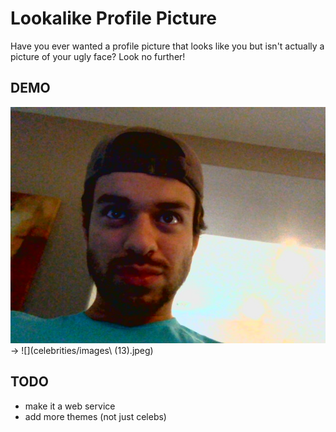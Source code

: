 # Lookalike Profile Picture

Have you ever wanted a profile picture that looks like you but isn't actually a picture of your ugly face? Look no further!

## DEMO
![](img/fausto.jpg) -> ![](celebrities/images\ \(13\).jpeg)
## TODO
- make it a web service
- add more themes (not just celebs)
